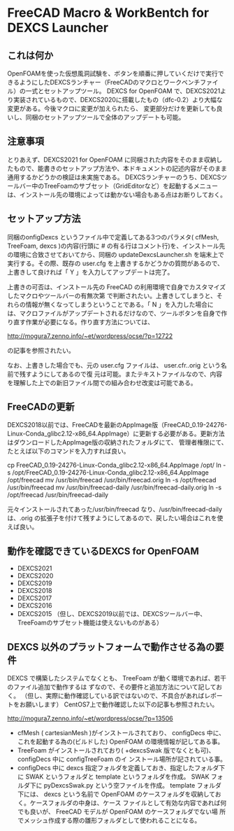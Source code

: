 # FreeCAD Macro & WorkBentch for DEXCS Launcher

## これは何か
OpenFOAMを使った仮想風洞試験を、ボタンを順番に押していくだけで実行できるようにしたDEXCSランチャー（FreeCADのマクロとワークベンチファイル）の一式とセットアップツール。
DEXCS for OpenFOAM で、DEXCS2021より実装されているもので、DEXCS2020に搭載したもの（dfc-0.2）より大幅な変更がある。今後マクロに変更が加えられたら、
変更部分だけを更新しても良いし、同梱のセットアップツールで全体のアップデートも可能。

## 注意事項
とりあえず、DEXCS2021 for OpenFOAM に同梱された内容をそのまま収納したもので、能書きのセットアップ方法や、本ドキュメントの記述内容がそのまま通用するかどうかの検証は未実施である。
DEXCSランチャーのうち、DEXCSツールバー中のTreeFoamのサブセット（GridEditorなど）を起動するメニューは、インストール先の環境によっては動かない場合もある点はお断りしておく。
## セットアップ方法

同梱のonfigDexcs というファイル中で定義してある3つのパラメタ( cfMesh, TreeFoam, dexcs )の内容(行頭に # の有る行はコメント行)を、インストール先の環境に合致させておいてから、同梱の updateDexcsLauncher.sh を端末上で実行する。その際、既存の user.cfg を上書きするかどうかの質問があるので、上書きして良ければ「 Y 」を入力してアップデートは完了。

上書きの可否は、インストール先の FreeCAD の利用環境で自身でカスタマイズしたマクロやツールバーの有無次第
で判断されたい。上書きしてしまうと、それらの情報が無くなってしまうということである。「 N 」を入力した場合に
は、マクロファイルがアップデートされるだけなので、ツールボタンを自身で作り直す作業が必要になる。作り直す方法については、

http://mogura7.zenno.info/~et/wordpress/ocse/?p=12722

の記事を参照されたい。


なお、上書きした場合でも、元の user.cfg ファイルは、 user.cfr.<user>.orig という名前で残すようにしてあるので復
元は可能。またテキストファイルなので、内容を理解した上での新旧ファイル間での組み合わせ改変は可能である。

## FreeCADの更新

DEXCS2018以前では、FreeCADを最新のAppImage版（FreeCAD_0.19-24276-Linux-Conda_glibc2.12-x86_64.AppImage）に更新する必要がある。更新方法はダウンロードしたAppImage版の収納されたフォルダにて、
管理者権限にて、たとえば以下のコマンドを入力すれば良い。

 cp FreeCAD_0.19-24276-Linux-Conda_glibc2.12-x86_64.AppImage /opt/
 ln -s /opt/FreeCAD_0.19-24276-Linux-Conda_glibc2.12-x86_64.AppImage /opt/freecad 
 mv /usr/bin/freecad /usr/bin/freecad.orig
 ln -s /opt/freecad /usr/bin/freecad
 mv /usr/bin/freecad-daily /usr/bin/freecad-daily.orig
 ln -s /opt/freecad /usr/bin/freecad-daily

元々インストールされてあった/usr/bin/freecad なり、/usr/bin/freecad-dailyは、.orig の拡張子を付けて残すようにしてあるので、戻したい場合はこれを使えば良い。 


## 動作を確認できているDEXCS for OpenFOAM

- DEXCS2021
- DEXCS2020
- DEXCS2019
- DEXCS2018
- DEXCS2017
- DEXCS2016
- DEXCS2015
（但し、DEXCS2019以前では、DEXCSツールバー中、TreeFoamのサブセット機能は使えないものがある）

## DEXCS 以外のプラットフォームで動作させる為の要件

DEXCS で構築したシステムでなくとも、 TreeFoam が動く環境であれば、若干のファイル追加で動作するは
ずなので、その要件と追加方法について記しておく。
（但し、実際に動作確認している訳ではないので、不具合があればレポートをお願いします）
CentOS7上で動作確認した以下の記事も参照されたい。

http://mogura7.zenno.info/~et/wordpress/ocse/?p=13506

- cfMesh ( cartesianMesh )がインストールされており、 configDecs 中に、これを起動する為の(ビルドした)
OpenFOAM の環境情報が記してある事。
- TreeFoam がインストールされており( +dexcsSwak 版でなくとも可)、 configDecs 中に configTreeFoam のイ
ンストール場所が記されている事。
- configDecs 中に dexcs 指定フォルダを定義しておき、指定したフォルダ下に SWAK というフォルダと template
というフォルダを作成。 SWAK フォルダ下に pyDexcsSwak.py という空ファイルを作成。 template フォルダ
下には、 dexcs という名前で OpenFOAM のケースフォルダを収納しておく。ケースフォルダの中身は、ケース
ファイルとして有効な内容であれば何でも良いが、 FreeCAD モデルが OpenFOAM のケースフォルダでない場
所でメッシュ作成する際の雛形フォルダとして使われることになる。
